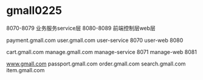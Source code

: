 # gmall0225
8070-8079 业务服务service层
8080-8089 前端控制层web层 

payment.gmall.com 
user.gmall.com 
user-service 8070
user-web 8080

cart.gmall.com 
manage.gmall.com 
manage-service 8071
manage-web 8081

www.gmall.com 
passport.gmall.com 
order.gmall.com 
search.gmall.com  
item.gmall.com 
